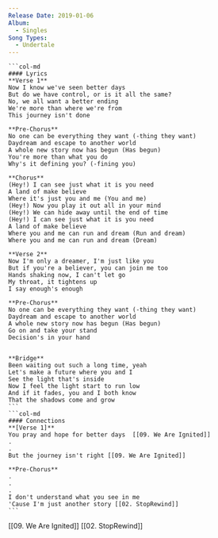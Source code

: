 ```yaml
---
Release Date: 2019-01-06
Album:
  - Singles
Song Types:
  - Undertale
---
```


````col
```col-md
#### Lyrics
**Verse 1**
Now I know we've seen better days
But do we have control, or is it all the same?
No, we all want a better ending
We're more than where we're from
This journey isn't done

**Pre-Chorus**
No one can be everything they want (-thing they want)
Daydream and escape to another world
A whole new story now has begun (Has begun)
You're more than what you do
Why's it defining you? (-fining you)

**Chorus**
(Hey!) I can see just what it is you need
A land of make believe
Where it's just you and me (You and me)
(Hey!) Now you play it out all in your mind
(Hey!) We can hide away until the end of time
(Hey!) I can see just what it is you need
A land of make believe
Where you and me can run and dream (Run and dream)
Where you and me can run and dream (Dream)

**Verse 2**
Now I'm only a dreamer, I'm just like you
But if you're a believer, you can join me too
Hands shaking now, I can't let go
My throat, it tightens up
I say enough's enough

**Pre-Chorus**
No one can be everything they want (-thing they want)
Daydream and escape to another world
A whole new story now has begun (Has begun)
Go on and take your stand
Decision's in your hand


**Bridge**
Been waiting out such a long time, yeah
Let's make a future where you and I
See the light that's inside
Now I feel the light start to run low
And if it fades, you and I both know
That the shadows come and grow
```
```col-md
#### Connections
**[Verse 1]**
You pray and hope for better days  [[09. We Are Ignited]]
.
.
But the journey isn't right [[09. We Are Ignited]]

**Pre-Chorus**
.
.
.
I don't understand what you see in me
'Cause I'm just another story [[02. StopRewind]]
```
````
[[09. We Are Ignited]]
[[02. StopRewind]]
